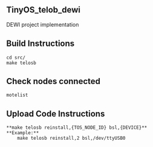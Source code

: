 ## TinyOS_telob_dewi ##
DEWI project implementation

## Build Instructions ##
	cd src/
	make telosb

## Check nodes connected ##
	motelist

## Upload Code Instructions ##
	**make telosb reinstall,{TOS_NODE_ID} bsl,{DEVICE}**
	**Example:**
		make telosb reinstall,2 bsl,/dev/ttyUSB0

